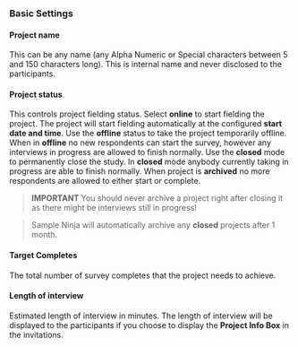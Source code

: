### Basic Settings

#### Project name
This can be any name (any Alpha Numeric or Special characters between 5 and 150 characters long). This is internal name and never disclosed to the participants.

#### Project status
This controls project fielding status. Select **online** to start fielding the project. The project will start fielding automatically at the configured **start date and time**. Use the **offline** status to take the project temporarily offline. When in **offline** no new respondents can start the survey, however any interviews in progress are allowed to finish normally. Use the **closed** mode to permanently close the study. In **closed** mode anybody currently taking in progress are able to finish normally. When project is **archived** no more respondents are allowed to either start or complete.

> **IMPORTANT** You should never archive a project right after closing it as there might be interviews still in progress!

> Sample Ninja will automatically archive any **closed** projects after 1 month. 

#### Target Completes
The total number of survey completes that the project needs to achieve.

#### Length of interview
Estimated length of interview in minutes. The length of interview will be displayed to the participants if you choose to display the **Project Info Box** in the invitations.
